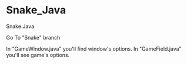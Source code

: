 # Snake_Java
Snake.Java

Go To "Snake" branch

In "GameWindow.java" you'll find window's options. In "GameField.java" you'll see game's options.
